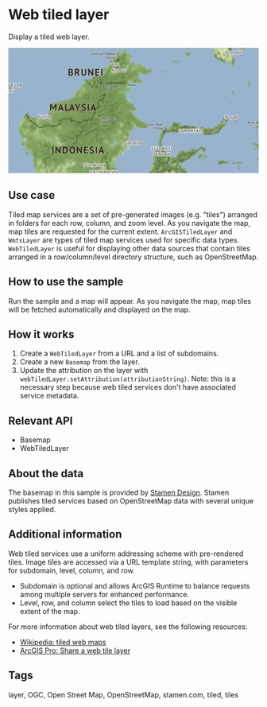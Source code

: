 # Web tiled layer

Display a tiled web layer.

![Image of web tiled layer](WebTiledLayer.png)

## Use case

Tiled map services are a set of pre-generated images (e.g. "tiles") arranged in folders for each row, column, and zoom level. As you navigate the map, map tiles are requested for the current extent. `ArcGISTiledLayer` and `WmtsLayer` are types of tiled map services used for specific data types. `WebTiledLayer` is useful for displaying other data sources that contain tiles arranged in a row/column/level directory structure, such as OpenStreetMap.

## How to use the sample

Run the sample and a map will appear. As you navigate the map, map tiles will be fetched automatically and displayed on the map.

## How it works

1. Create a `WebTiledLayer` from a URL and a list of subdomains.
2. Create a new `Basemap` from the layer.
3. Update the attribution on the layer with `webTiledLayer.setAttribution(attributionString)`. Note: this is a necessary step because web tiled services don't have associated service metadata.

## Relevant API

* Basemap
* WebTiledLayer

## About the data

The basemap in this sample is provided by [Stamen Design](http://maps.stamen.com). Stamen publishes tiled services based on OpenStreetMap data with several unique styles applied.

## Additional information

Web tiled services use a uniform addressing scheme with pre-rendered tiles. Image tiles are accessed via a URL template string, with parameters for subdomain, level, column, and row.

- Subdomain is optional and allows ArcGIS Runtime to balance requests among multiple servers for enhanced performance.
- Level, row, and column select the tiles to load based on the visible extent of the map.

For more information about web tiled layers, see the following resources:

- [Wikipedia: tiled web maps](https://en.wikipedia.org/wiki/Tiled_web_map)
- [ArcGIS Pro: Share a web tile layer](http://pro.arcgis.com/en/pro-app/help/sharing/overview/web-tile-layer.htm)

## Tags

layer, OGC, Open Street Map, OpenStreetMap, stamen.com, tiled, tiles
